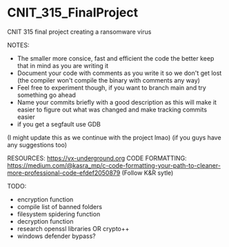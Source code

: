 # CNIT_315_FinalProject
CNIT 315 final project creating a ransomware virus

NOTES:
- The smaller more consice, fast and efficient the code the better keep that in mind as you are writing it
- Document your code with comments as you write it so we don't get lost (the compiler won't compile the binary with comments any way)
- Feel free to experiment though, if you want to branch main and try something go ahead
- Name your commits briefly with a good description as this will make it easier to figure out what was changed and make tracking commits easier
- if you get a segfault use GDB

(I might update this as we continue with the project lmao)
(if you guys have any suggestions too)

RESOURCES:
https://vx-underground.org
CODE FORMATTING: 
https://medium.com/@kasra_mp/c-code-formatting-your-path-to-cleaner-more-professional-code-efdef2050879
(Follow K&R sytle)

TODO:
- encryption function
- compile list of banned folders
- filesystem spidering function
- decryption function
- research openssl libraries OR crypto++
- windows defender bypass?
